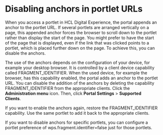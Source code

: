 # Disabling anchors in portlet URLs

When you access a portlet in HCL Digital Experience, the portal appends an anchor to the portlet URL. If several portlets are arranged vertically on a page, this appended anchor forces the browser to scroll down to the portlet rather than display the start of the page. You might prefer to have the start of the page that is displayed, even if the link that was clicked points to a portlet, which is placed further down on the page. To achieve this, you can disable the anchors.

The use of the anchors depends on the configuration of your device, for example your desktop browser. It is controlled by a client device capability called FRAGMENT\_IDENTIFIER. When the used device, for example the browser, has this capability enabled, the portal adds an anchor to the portlet URL. You can disable the addition of the anchors by deleting the capability FRAGMENT\_IDENTIFIER from the appropriate clients. Click the **Administration menu** icon. Then, click **Portal Settings** \> **Supported Clients**.

If you want to enable the anchors again, restore the FRAGMENT\_IDENTIFIER capability. Use the same portlet to add it back to the appropriate clients.

If you want to disable anchors for specific portlets, you can configure a portlet preference of wps.fragment.identifier=false just for those portlets.


